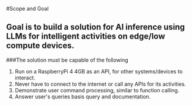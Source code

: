 #Scope and Goal

## Goal is to build a solution for AI inference using LLMs for intelligent activities on edge/low compute devices.


###The solution must be capable of the following 
1. Run on a RaspberryPi 4 4GB as an API, for other systems/devices to interact.
2. Never have to connect to the internet or call any APIs for its activities.
3. Demonstrate user command processing, similar to function calling.
4. Answer user's queries basis query and documentation.



